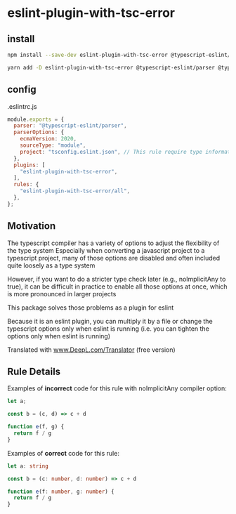 # eslint-plugin-with-tsc-error

## install

```bash
npm install --save-dev eslint-plugin-with-tsc-error @typescript-eslint/parser @typescript-eslint/eslint-plugin
```

```bash
yarn add -D eslint-plugin-with-tsc-error @typescript-eslint/parser @typescript-eslint/eslint-plugin
```

## config
.eslintrc.js
```js
module.exports = {
  parser: "@typescript-eslint/parser",
  parserOptions: {
    ecmaVersion: 2020,
    sourceType: "module",
    project: "tsconfig.eslint.json", // This rule require type information
  },
  plugins: [
    "eslint-plugin-with-tsc-error",
  ],
  rules: {
    "eslint-plugin-with-tsc-error/all",
  },
};
```


## Motivation

The typescript compiler has a variety of options to adjust the flexibility of the type system
Especially when converting a javascript project to a typescript project, many of those options are disabled and often included quite loosely as a type system

However, if you want to do a stricter type check later (e.g., noImplicitAny to true), it can be difficult in practice to enable all those options at once, which is more pronounced in larger projects

This package solves those problems as a plugin for eslint

Because it is an eslint plugin, you can multiply it by a file or change the typescript options only when eslint is running (i.e. you can tighten the options only when eslint is running)

Translated with www.DeepL.com/Translator (free version)

## Rule Details

Examples of **incorrect** code for this rule with noImplicitAny compiler option:

```ts
let a;

const b = (c, d) => c + d

function e(f, g) {
  return f / g
}
```

Examples of **correct** code for this rule:

```ts
let a: string

const b = (c: number, d: number) => c + d

function e(f: number, g: number) {
  return f / g
}
```
